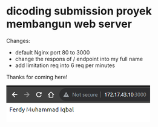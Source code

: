 # dicoding submission proyek membangun web server

Changes:
- default Nginx port 80 to 3000
- change the respons of / endpoint into my full name
- add limitation req into 6 req per minutes

Thanks for coming here!

![Alt Text](image.png)